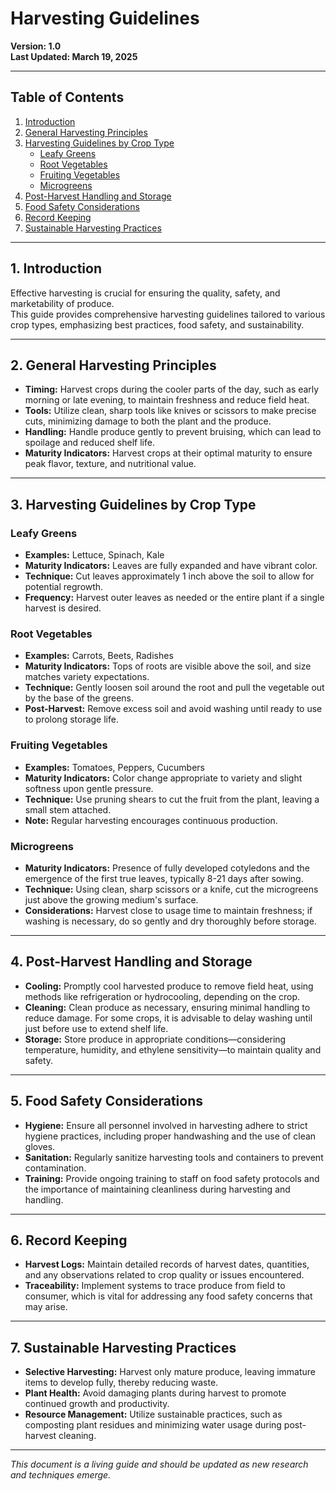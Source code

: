 # Harvesting Guidelines

**Version: 1.0**  
**Last Updated: March 19, 2025**  

---

## **Table of Contents**
1. [Introduction](#introduction)
2. [General Harvesting Principles](#general-harvesting-principles)
3. [Harvesting Guidelines by Crop Type](#harvesting-guidelines-by-crop-type)
   - [Leafy Greens](#leafy-greens)
   - [Root Vegetables](#root-vegetables)
   - [Fruiting Vegetables](#fruiting-vegetables)
   - [Microgreens](#microgreens)
4. [Post-Harvest Handling and Storage](#post-harvest-handling-and-storage)
5. [Food Safety Considerations](#food-safety-considerations)
6. [Record Keeping](#record-keeping)
7. [Sustainable Harvesting Practices](#sustainable-harvesting-practices)

---

## **1. Introduction**

Effective harvesting is crucial for ensuring the quality, safety, and marketability of produce.  
This guide provides comprehensive harvesting guidelines tailored to various crop types, emphasizing best practices, food safety, and sustainability.

---

## **2. General Harvesting Principles**

- **Timing:** Harvest crops during the cooler parts of the day, such as early morning or late evening, to maintain freshness and reduce field heat.  
- **Tools:** Utilize clean, sharp tools like knives or scissors to make precise cuts, minimizing damage to both the plant and the produce.  
- **Handling:** Handle produce gently to prevent bruising, which can lead to spoilage and reduced shelf life.  
- **Maturity Indicators:** Harvest crops at their optimal maturity to ensure peak flavor, texture, and nutritional value.  

---

## **3. Harvesting Guidelines by Crop Type**

### **Leafy Greens**

- **Examples:** Lettuce, Spinach, Kale  
- **Maturity Indicators:** Leaves are fully expanded and have vibrant color.  
- **Technique:** Cut leaves approximately 1 inch above the soil to allow for potential regrowth.  
- **Frequency:** Harvest outer leaves as needed or the entire plant if a single harvest is desired.  

### **Root Vegetables**

- **Examples:** Carrots, Beets, Radishes  
- **Maturity Indicators:** Tops of roots are visible above the soil, and size matches variety expectations.  
- **Technique:** Gently loosen soil around the root and pull the vegetable out by the base of the greens.  
- **Post-Harvest:** Remove excess soil and avoid washing until ready to use to prolong storage life.  

### **Fruiting Vegetables**

- **Examples:** Tomatoes, Peppers, Cucumbers  
- **Maturity Indicators:** Color change appropriate to variety and slight softness upon gentle pressure.  
- **Technique:** Use pruning shears to cut the fruit from the plant, leaving a small stem attached.  
- **Note:** Regular harvesting encourages continuous production.  

### **Microgreens**

- **Maturity Indicators:** Presence of fully developed cotyledons and the emergence of the first true leaves, typically 8-21 days after sowing.  
- **Technique:** Using clean, sharp scissors or a knife, cut the microgreens just above the growing medium's surface.  
- **Considerations:** Harvest close to usage time to maintain freshness; if washing is necessary, do so gently and dry thoroughly before storage.  

---

## **4. Post-Harvest Handling and Storage**

- **Cooling:** Promptly cool harvested produce to remove field heat, using methods like refrigeration or hydrocooling, depending on the crop.  
- **Cleaning:** Clean produce as necessary, ensuring minimal handling to reduce damage. For some crops, it is advisable to delay washing until just before use to extend shelf life.  
- **Storage:** Store produce in appropriate conditions—considering temperature, humidity, and ethylene sensitivity—to maintain quality and safety.  

---

## **5. Food Safety Considerations**

- **Hygiene:** Ensure all personnel involved in harvesting adhere to strict hygiene practices, including proper handwashing and the use of clean gloves.  
- **Sanitation:** Regularly sanitize harvesting tools and containers to prevent contamination.  
- **Training:** Provide ongoing training to staff on food safety protocols and the importance of maintaining cleanliness during harvesting and handling.  

---

## **6. Record Keeping**

- **Harvest Logs:** Maintain detailed records of harvest dates, quantities, and any observations related to crop quality or issues encountered.  
- **Traceability:** Implement systems to trace produce from field to consumer, which is vital for addressing any food safety concerns that may arise.  

---

## **7. Sustainable Harvesting Practices**

- **Selective Harvesting:** Harvest only mature produce, leaving immature items to develop fully, thereby reducing waste.  
- **Plant Health:** Avoid damaging plants during harvest to promote continued growth and productivity.  
- **Resource Management:** Utilize sustainable practices, such as composting plant residues and minimizing water usage during post-harvest cleaning.  

---

*This document is a living guide and should be updated as new research and techniques emerge.*  
